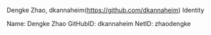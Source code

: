 Dengke Zhao, dkannaheim(https://github.com/dkannaheim)
Identity

Name: Dengke Zhao
GitHubID: dkannaheim
NetID: zhaodengke
